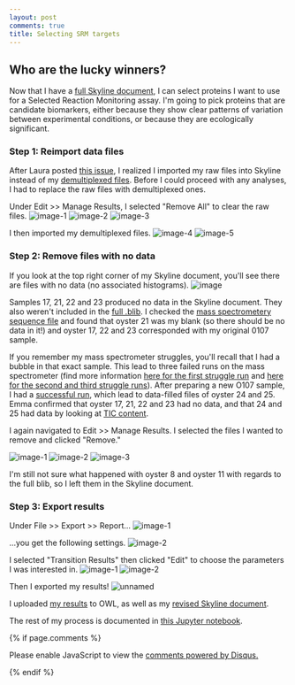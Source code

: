 ```yaml
---
layout: post
comments: true
title: Selecting SRM targets
---
```


## Who are the lucky winners?

Now that I have a [full Skyline document](https://yaaminiv.github.io/Full-Skyline-Analysis/), I can select proteins I want to use for a Selected Reaction Monitoring assay. I'm going to pick proteins that are candidate biomarkers, either because they show clear patterns of variation between experimental conditions, or because they are ecologically significant.

### Step 1: Reimport data files

After Laura posted [this issue](https://github.com/sr320/LabDocs/issues/613), I realized I imported my raw files into Skyline instead of my [demultiplexed files](https://yaaminiv.github.io/Demultiplexing-Update-3/). Before I could proceed with any analyses, I had to replace the raw files with demultiplexed ones.

Under Edit >> Manage Results, I selected "Remove All" to clear the raw files.
![image-1](https://cloud.githubusercontent.com/assets/22335838/25960910/4183a6c0-362d-11e7-8e74-00ca50b175c8.png)
![image-2](https://cloud.githubusercontent.com/assets/22335838/25960911/41850ab0-362d-11e7-9ab0-afbeb3554f2e.png)
![image-3](https://cloud.githubusercontent.com/assets/22335838/25960908/41810c4e-362d-11e7-8a0d-036a65e013ff.png)

I then imported my demultiplexed files.
![image-4](https://cloud.githubusercontent.com/assets/22335838/25960909/4182842a-362d-11e7-8663-7187f479da59.png)
![image-5](https://cloud.githubusercontent.com/assets/22335838/25960912/418520cc-362d-11e7-8b53-121ed8caf063.png)

### Step 2: Remove files with no data

If you look at the top right corner of my Skyline document, you'll see there are files with no data (no associated histograms).
![image](https://cloud.githubusercontent.com/assets/22335838/25961029/ab4bede2-362d-11e7-978f-de95910aacd4.png)

Samples 17, 21, 22 and 23 produced no data in the Skyline document. They also weren't included in the [full .blib](https://yaaminiv.github.io/Full-Skyline-Analysis/). I checked the [mass spectrometery sequence file](http://owl.fish.washington.edu/spartina/January_2017_DNR_Raw_Data/2017_January_23.csv) and found that oyster 21 was my blank (so there should be no data in it!) and oyster 17, 22 and 23 corresponded with my original 0107 sample.

If you remember my mass spectrometer struggles, you'll recall that I had a bubble in that exact sample. This lead to three failed runs on the mass spectrometer (find more information [here for the first struggle run](https://yaaminiv.github.io/Mass-Spec-Updates/) and [here for the second and third struggle runs](https://yaaminiv.github.io/Mass-Spec-Update-2/)). After preparing a new O107 sample, I had a [successful run](https://yaaminiv.github.io/Mass-Spec-Update-3/), which lead to data-filled files of oyster 24 and 25. Emma confirmed that oyster 17, 21, 22 and 23 had no data, and that 24 and 25 had data by looking at [TIC content](http://owl.fish.washington.edu/spartina/January_2017_DNR_Raw_Data/2017_January_23_TIC_values.xlsx).

I again navigated to Edit >> Manage Results. I selected the files I wanted to remove and clicked "Remove."

![image-1](https://cloud.githubusercontent.com/assets/22335838/25961643/cc942eb8-362f-11e7-8455-5f47b9638401.png)
![image-2](https://cloud.githubusercontent.com/assets/22335838/25961644/cc956684-362f-11e7-90a7-7a18a82b3a73.png)
![image-3](https://cloud.githubusercontent.com/assets/22335838/25961642/cc936ce4-362f-11e7-906a-213309b5b5f4.png)

I'm still not sure what happened with oyster 8 and oyster 11 with regards to the full blib, so I left them in the Skyline document.

### Step 3: Export results

Under File >> Export >> Report...
![image-1](https://cloud.githubusercontent.com/assets/22335838/25961720/20f99a6a-3630-11e7-8227-b6093b439a4d.png)

...you get the following settings.
![image-2](https://cloud.githubusercontent.com/assets/22335838/25961719/20f82de2-3630-11e7-99ac-93a55562af38.png)

I selected "Transition Results" then clicked "Edit" to choose the parameters I was interested in.
![image-1](https://cloud.githubusercontent.com/assets/22335838/25961813/6d3383b4-3630-11e7-807f-76acbd4a9413.png)
![image-2](https://cloud.githubusercontent.com/assets/22335838/25961814/6d3411ee-3630-11e7-95af-9f7908dce1ec.png)

Then I exported my results!
![unnamed](https://cloud.githubusercontent.com/assets/22335838/25961925/c229c52c-3630-11e7-937b-fd3c5360d626.png)

I uploaded [my results](http://owl.fish.washington.edu/spartina/DNR_Skyline_20170505/2017-05-11-transition-results.csv) to OWL, as well as my [revised Skyline document](http://owl.fish.washington.edu/spartina/DNR_Skyline_20170505/Gigas-4-27-oyster1-test.sky).

The rest of my process is documented in [this Jupyter notebook](https://github.com/RobertsLab/project-oyster-oa/blob/master/notebooks/DNR/2017-05-11-Selecting-SRM-Targets.ipynb).

{% if page.comments %}

<div id="disqus_thread"></div>
<script>

/**
*  RECOMMENDED CONFIGURATION VARIABLES: EDIT AND UNCOMMENT THE SECTION BELOW TO INSERT DYNAMIC VALUES FROM YOUR PLATFORM OR CMS.
*  LEARN WHY DEFINING THESE VARIABLES IS IMPORTANT: https://disqus.com/admin/universalcode/#configuration-variables*/
/*
var disqus_config = function () {
this.page.url = PAGE_URL;  // Replace PAGE_URL with your page's canonical URL variable
this.page.identifier = PAGE_IDENTIFIER; // Replace PAGE_IDENTIFIER with your page's unique identifier variable
};
*/
(function() { // DON'T EDIT BELOW THIS LINE
var d = document, s = d.createElement('script');
s.src = 'https://the-responsible-grad-student.disqus.com/embed.js';
s.setAttribute('data-timestamp', +new Date());
(d.head || d.body).appendChild(s);
})();
</script>
<noscript>Please enable JavaScript to view the <a href="https://disqus.com/?ref_noscript">comments powered by Disqus.</a></noscript>

{% endif %}

<script id="dsq-count-scr" src="//the-responsible-grad-student.disqus.com/count.js" async></script>
